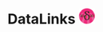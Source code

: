 # DataLinks <img src="https://github.com/Hampfh/DataLinks/blob/master/client/public/favicon-32x32.png?raw=true">
